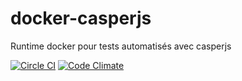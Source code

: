 # docker-casperjs
Runtime docker pour tests automatisés avec casperjs

[![Circle CI](https://circleci.com/gh/VilledeMontreal/docker-casperjs.svg?style=svg)](https://circleci.com/gh/VilledeMontreal/docker-casperjs) [![Code Climate](https://codeclimate.com/github/VilledeMontreal/docker-casperjs/badges/gpa.svg)](https://codeclimate.com/github/VilledeMontreal/docker-casperjs)
